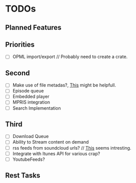 # TODOs

## Planned Features

## Priorities

- [ ] OPML import/export // Probably need to create a crate.

## Second

- [ ] Make use of file metadas?, [This](https://github.com/GuillaumeGomez/audio-video-metadata) might be helpfull.
- [ ] Episode queue
- [ ] Embedded player
- [ ] MPRIS integration
- [ ] Search Implementation

## Third

- [ ] Download Queue
- [ ] Ability to Stream content on demand
- [ ] rss feeds from soundcloud urls? // [This](http://getrssfeed.com) seems intresting.
- [ ] Integrate with Itunes API for various crap?
- [ ] YoutubeFeeds?

## Rest Tasks
